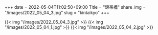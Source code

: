 +++
date  = 2022-05-04T11:02:50+09:00
Title = "錦帯橋"
share_img = "/images/2022_05_04_3.jpg"
slug = "kintaikyo"
+++

{{< img "/images/2022_05_04_3.jpg" >}}
{{< img "/images/2022_05_04_1.jpg" >}}
{{< img "/images/2022_05_04_2.jpg" >}}
